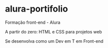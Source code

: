 # alura-portifolio

Formação front-end - Alura

A partir do zero: HTML e CSS para projetos web

Se desenvolva como um Dev em T em Front-end
